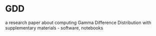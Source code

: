 # GDD
a research paper about computing Gamma Difference Distribution with supplementary materials - software, notebooks
